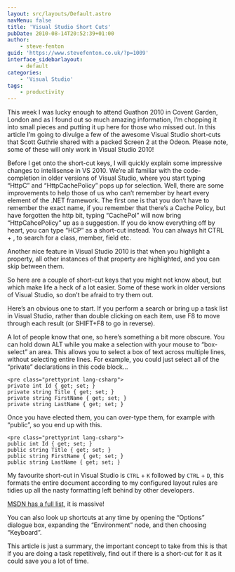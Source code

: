 ```yaml
---
layout: src/layouts/Default.astro
navMenu: false
title: 'Visual Studio Short Cuts'
pubDate: 2010-08-14T20:52:39+01:00
author:
    - steve-fenton
guid: 'https://www.stevefenton.co.uk/?p=1009'
interface_sidebarlayout:
    - default
categories:
    - 'Visual Studio'
tags:
    - productivity
---
```


This week I was lucky enough to attend Guathon 2010 in Covent Garden, London and as I found out so much amazing information, I’m chopping it into small pieces and putting it up here for those who missed out. In this article I’m going to divulge a few of the awesome Visual Studio short-cuts that Scott Guthrie shared with a packed Screen 2 at the Odeon. Please note, some of these will only work in Visual Studio 2010!

Before I get onto the short-cut keys, I will quickly explain some impressive changes to intellisense in VS 2010. We’re all familiar with the code-completion in older versions of Visual Studio, where you start typing “HttpC” and “HttpCachePolicy” pops up for selection. Well, there are some improvements to help those of us who can’t remember by heart every element of the .NET framework. The first one is that you don’t have to remember the exact name, if you remember that there’s a Cache Policy, but have forgotten the http bit, typing “CachePol” will now bring “HttpCahcePolicy” up as a suggestion. If you do know everything off by heart, you can type “HCP” as a short-cut instead. You can always hit CTRL + , to search for a class, member, field etc.

Another nice feature in Visual Studio 2010 is that when you highlight a  
property, all other instances of that property are highlighted, and you can skip between them.

So here are a couple of short-cut keys that you might not know about, but which make life a heck of a lot easier. Some of these work in older versions of Visual Studio, so don’t be afraid to try them out.

Here’s an obvious one to start. If you perform a search or bring up a task list in Visual Studio, rather than double clicking on each item, use F8 to move through each result (or SHIFT+F8 to go in reverse).

A lot of people know that one, so here’s something a bit more obscure. You can hold down ALT while you make a selection with your mouse to “box-select” an area. This allows you to select a box of text across multiple lines, without selecting entire lines. For example, you could just select all of the “private” declarations in this code block…

```
<pre class="prettyprint lang-csharp">
private int Id { get; set; }
private string Title { get; set; }
private string FirstName { get; set; }
private string LastName { get; set; }
```
Once you have elected them, you can over-type them, for example with “public”, so you end up with this.

```
<pre class="prettyprint lang-csharp">
public int Id { get; set; }
public string Title { get; set; }
public string FirstName { get; set; }
public string LastName { get; set; }
```
My favourite short-cut in Visual Studio is `CTRL` + `K` followed by `CTRL` + `D`, this formats the entire document according to my configured layout rules are tidies up all the nasty formatting left behind by other developers.

[MSDN has a full list](https://docs.microsoft.com/en-us/visualstudio/ide/default-keyboard-shortcuts-in-visual-studio?WT.mc_id=DT-MVP-5002938), it is massive!

You can also look up shortcuts at any time by opening the “Options” dialogue box, expanding the “Environment” node, and then choosing “Keyboard”.

This article is just a summary, the important concept to take from this is that if you are doing a task repetitively, find out if there is a short-cut for it as it could save you a lot of time.